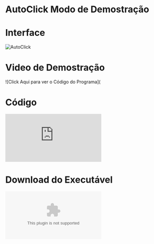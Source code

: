 # AutoClick Modo de Demostração

# Interface
![AutoClick](https://user-images.githubusercontent.com/87013843/158858372-c024fbe5-30eb-4f79-a25d-c9dc83298663.png)

# Video de Demostração
![Click Aqui para ver o Código do Programa](

# Código
![Click Aqui para ver o Código do Programa](https://github.com/GeovaneDev/Programa/blob/main/AutoClick.cpp)

# Download do Executável
![Click Aqui para baixar o Executável](https://raw.githubusercontent.com/GeovaneDev/Programa/main/AutoClick.exe)
